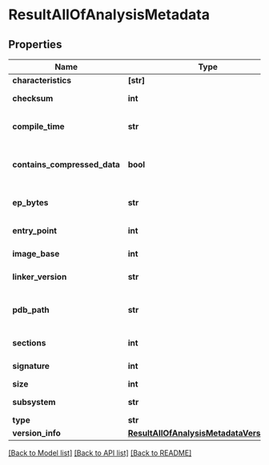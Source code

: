 # ResultAllOfAnalysisMetadata

## Properties
Name | Type | Description | Notes
------------ | ------------- | ------------- | -------------
**characteristics** | **[str]** |  | [optional] 
**checksum** | **int** | PE file checksum | [optional] 
**compile_time** | **str** | PE file compile time | [optional] 
**contains_compressed_data** | **bool** | PE file contains compressed data | [optional] 
**ep_bytes** | **str** | Entry point first 16 bytes | [optional] 
**entry_point** | **int** | PE file entry point | [optional] 
**image_base** | **int** | PE file image base | [optional] 
**linker_version** | **str** | PE file linker version | [optional] 
**pdb_path** | **str** | PE file program database file path | [optional] 
**sections** | **int** | Number of sections | [optional] 
**signature** | **int** | PE file signature | [optional] 
**size** | **int** | PE file size | [optional] 
**subsystem** | **str** | PE file subsystem | [optional] 
**type** | **str** | PE file type | [optional] 
**version_info** | [**ResultAllOfAnalysisMetadataVersionInfo**](ResultAllOfAnalysisMetadataVersionInfo.md) |  | [optional] 

[[Back to Model list]](../README.md#documentation-for-models) [[Back to API list]](../README.md#documentation-for-api-endpoints) [[Back to README]](../README.md)


